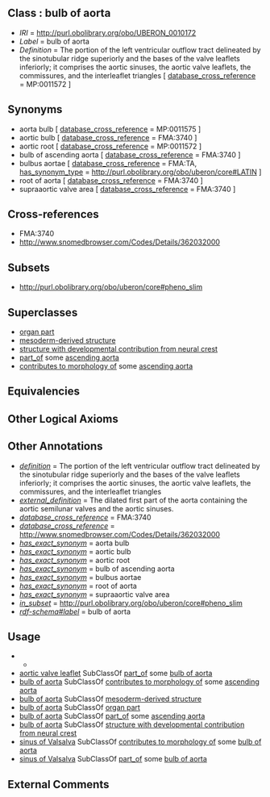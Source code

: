 
## Class : bulb of aorta

 * *IRI* = http://purl.obolibrary.org/obo/UBERON_0010172
 * *Label* = bulb of aorta
 * *Definition* = The portion of the left ventricular outflow tract delineated by the sinotubular ridge superiorly and the bases of the valve leaflets inferiorly; it comprises the aortic sinuses, the aortic valve leaflets, the commissures, and the interleaflet triangles [ [database_cross_reference](../../ef/oboInOwl#hasDbXref.md) = MP:0011572 ]

## Synonyms

 * aorta bulb [ [database_cross_reference](../../ef/oboInOwl#hasDbXref.md) = MP:0011575 ]
 * aortic bulb [ [database_cross_reference](../../ef/oboInOwl#hasDbXref.md) = FMA:3740 ]
 * aortic root [ [database_cross_reference](../../ef/oboInOwl#hasDbXref.md) = MP:0011572 ]
 * bulb of ascending aorta [ [database_cross_reference](../../ef/oboInOwl#hasDbXref.md) = FMA:3740 ]
 * bulbus aortae [ [database_cross_reference](../../ef/oboInOwl#hasDbXref.md) = FMA:TA, [has_synonym_type](../../pe/oboInOwl#hasSynonymType.md) = http://purl.obolibrary.org/obo/uberon/core#LATIN ]
 * root of aorta [ [database_cross_reference](../../ef/oboInOwl#hasDbXref.md) = FMA:3740 ]
 * supraaortic valve area [ [database_cross_reference](../../ef/oboInOwl#hasDbXref.md) = FMA:3740 ]

## Cross-references

 * FMA:3740
 * http://www.snomedbrowser.com/Codes/Details/362032000

## Subsets

 * http://purl.obolibrary.org/obo/uberon/core#pheno_slim

## Superclasses

 * [organ part](../../UBERON/64/UBERON_0000064.md)
 * [mesoderm-derived structure](../../UBERON/20/UBERON_0004120.md)
 * [structure with developmental contribution from neural crest](../../UBERON/14/UBERON_0010314.md)
 * [part_of](../../BFO/50/BFO_0000050.md) some [ascending aorta](../../UBERON/96/UBERON_0001496.md)
 * [contributes to morphology of](../../RO/33/RO_0002433.md) some [ascending aorta](../../UBERON/96/UBERON_0001496.md)

## Equivalencies


## Other Logical Axioms


## Other Annotations

 * *[definition](../../IAO/15/IAO_0000115.md)* = The portion of the left ventricular outflow tract delineated by the sinotubular ridge superiorly and the bases of the valve leaflets inferiorly; it comprises the aortic sinuses, the aortic valve leaflets, the commissures, and the interleaflet triangles
 * *[external_definition](../../UBPROP/01/UBPROP_0000001.md)* = The dilated first part of the aorta containing the aortic semilunar valves and the aortic sinuses.
 * *[database_cross_reference](../../ef/oboInOwl#hasDbXref.md)* = FMA:3740
 * *[database_cross_reference](../../ef/oboInOwl#hasDbXref.md)* = http://www.snomedbrowser.com/Codes/Details/362032000
 * *[has_exact_synonym](../../ym/oboInOwl#hasExactSynonym.md)* = aorta bulb
 * *[has_exact_synonym](../../ym/oboInOwl#hasExactSynonym.md)* = aortic bulb
 * *[has_exact_synonym](../../ym/oboInOwl#hasExactSynonym.md)* = aortic root
 * *[has_exact_synonym](../../ym/oboInOwl#hasExactSynonym.md)* = bulb of ascending aorta
 * *[has_exact_synonym](../../ym/oboInOwl#hasExactSynonym.md)* = bulbus aortae
 * *[has_exact_synonym](../../ym/oboInOwl#hasExactSynonym.md)* = root of aorta
 * *[has_exact_synonym](../../ym/oboInOwl#hasExactSynonym.md)* = supraaortic valve area
 * *[in_subset](../../et/oboInOwl#inSubset.md)* = http://purl.obolibrary.org/obo/uberon/core#pheno_slim
 * *[rdf-schema#label](../../el/rdf-schema#label.md)* = bulb of aorta

## Usage

 * -
 * [aortic valve leaflet](../../UBERON/42/UBERON_0011742.md) SubClassOf [part_of](../../BFO/50/BFO_0000050.md) some [bulb of aorta](../../UBERON/72/UBERON_0010172.md)
 * [bulb of aorta](../../UBERON/72/UBERON_0010172.md) SubClassOf [contributes to morphology of](../../RO/33/RO_0002433.md) some [ascending aorta](../../UBERON/96/UBERON_0001496.md)
 * [bulb of aorta](../../UBERON/72/UBERON_0010172.md) SubClassOf [mesoderm-derived structure](../../UBERON/20/UBERON_0004120.md)
 * [bulb of aorta](../../UBERON/72/UBERON_0010172.md) SubClassOf [organ part](../../UBERON/64/UBERON_0000064.md)
 * [bulb of aorta](../../UBERON/72/UBERON_0010172.md) SubClassOf [part_of](../../BFO/50/BFO_0000050.md) some [ascending aorta](../../UBERON/96/UBERON_0001496.md)
 * [bulb of aorta](../../UBERON/72/UBERON_0010172.md) SubClassOf [structure with developmental contribution from neural crest](../../UBERON/14/UBERON_0010314.md)
 * [sinus of Valsalva](../../UBERON/07/UBERON_0003707.md) SubClassOf [contributes to morphology of](../../RO/33/RO_0002433.md) some [bulb of aorta](../../UBERON/72/UBERON_0010172.md)
 * [sinus of Valsalva](../../UBERON/07/UBERON_0003707.md) SubClassOf [part_of](../../BFO/50/BFO_0000050.md) some [bulb of aorta](../../UBERON/72/UBERON_0010172.md)

## External Comments

